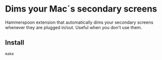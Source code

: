 # Dims your Mac´s secondary screens

Hammerspoon extension that automatically dims your secondary screens whenever they are plugged in/out. Useful when you don't use them.

## Install

`make`